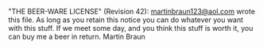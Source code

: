 "THE BEER-WARE LICENSE" (Revision 42):
<martinbraun123@aol.com> wrote this file.  As long as you retain this notice you
can do whatever you want with this stuff. If we meet some day, and you think
this stuff is worth it, you can buy me a beer in return.   Martin Braun